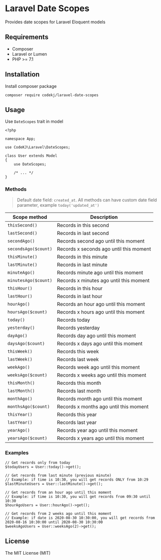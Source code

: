 # Laravel Date Scopes

Provides date scopes for Laravel Eloquent models

## Requirements

* Composer
* Laravel or Lumen
* PHP >= 7.1

## Installation

Install composer package
```
composer require codekj/laravel-date-scopes
```

## Usage

Use `DateScopes` trait in model

```
<?php

namespace App;

use CodeKJ\Laravel\DateScopes;

class User extends Model
{
    use DateScopes;

    /* ... */
}
```

### Methods

> Default date field: `created_at`. All methods can have custom date field parameter, example `today('updated_at')`

| Scope method         | Description                             |
|----------------------|-----------------------------------------|
| `thisSecond()`       | Records in this second                  |
| `lastSecond()`       | Records in last second                  |
| `secondAgo()`        | Records second ago until this moment    |
| `secondsAgo($count)` | Records x seconds ago until this moment |
| `thisMinute()`       | Records in this minute                  |
| `lastMinute()`       | Records in last minute                  |
| `minuteAgo()`        | Records minute ago until this moment    |
| `minutesAgo($count)` | Records x minutes ago until this moment |
| `thisHour()`         | Records in this hour                    |
| `lastHour()`         | Records in last hour                    |
| `hourAgo()`          | Records an hour ago until this moment   |
| `hoursAgo($count)`   | Records x hours ago until this moment   |
| `today()`            | Records today                           |
| `yesterday()`        | Records yesterday                       |
| `dayAgo()`           | Records day ago until this moment       |
| `daysAgo($count)`    | Records x days ago until this moment    |
| `thisWeek()`         | Records this week                       |
| `lastWeek()`         | Records last week                       |
| `weekAgo()`          | Records week ago until this moment      |
| `weeksAgo($count)`   | Records x weeks ago until this moment   |
| `thisMonth()`        | Records this month                      |
| `lastMonth()`        | Records last month                      |
| `monthAgo()`         | Records month ago until this moment     |
| `monthsAgo($count)`  | Records x months ago until this moment  |
| `thisYear()`         | Records this year                       |
| `lastYear()`         | Records last year                       |
| `yearAgo()`          | Records year ago until this moment      |
| `yearsAgo($count)`   | Records x years ago until this moment   |

### Examples

```
// Get records only from today
$todayUsers = User::today()->get();
```
```
// Get records from last minute (previous minute)
// Example: if time is 10:30, you will get records ONLY from 10:29
$lastMinuteUsers = User::lastMinute()->get();
```
```
// Get records from an hour ago until this moment
// Example: if time is 10:30, you will get records from 09:30 until 10:30
$hourAgoUsers = User::hourAgo()->get();
```
```
// Get records from 2 weeks ago until this moment
// Example: if date is 2020-08-30 10:30:00, you will get records from 2020-08-16 10:30:00 until 2020-08-30 10:30:00
$weeksAgoUsers = User::weeksAgo(2)->get();
```

## License
 
The MIT License (MIT)
